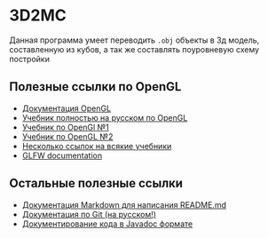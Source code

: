 # 3D2MC
Данная программа умеет переводить `.obj` объекты в 3д модель, составленную из кубов, 
а так же составлять поуровневую схему постройки
## Полезные ссылки по OpenGL
+ [Документация OpenGL](https://docs.gl/)
+ [Учебник полностью на русском по OpenGL](https://habr.com/ru/articles/310790/)
+ [Учебник по OpenGl №1](http://www.opengl-tutorial.org)
+ [Учебник по OpenGL №2](https://learnopengl.com)
+ [Несколько ссылок на всякие учебники](https://openglbook.com)
+ [GLFW documentation](https://www.glfw.org/documentation.html)
## Остальные полезные ссылки
+ [Документация Markdown для написания README.md](https://ru.wikipedia.org/wiki/Markdown)
+ [Документация по Git (на русском!)](https://git-scm.com/book/ru/v2)
+ [Документирование кода в Javadoc формате](https://developer.lsst.io/cpp/api-docs.html)
